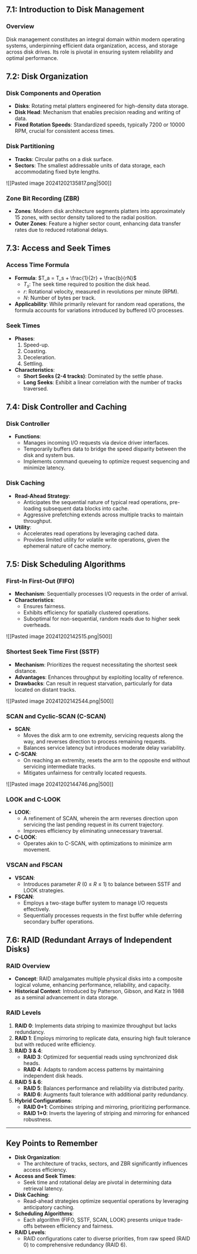 ## 7.1: Introduction to Disk Management
### Overview
Disk management constitutes an integral domain within modern operating systems, underpinning efficient data organization, access, and storage across disk drives. Its role is pivotal in ensuring system reliability and optimal performance.

## 7.2: Disk Organization
### Disk Components and Operation
- **Disks**: Rotating metal platters engineered for high-density data storage.
- **Disk Head**: Mechanism that enables precision reading and writing of data.
- **Fixed Rotation Speeds**: Standardized speeds, typically 7200 or 10000 RPM, crucial for consistent access times.

### Disk Partitioning
- **Tracks**: Circular paths on a disk surface.
- **Sectors**: The smallest addressable units of data storage, each accommodating fixed byte lengths.

![[Pasted image 20241202135817.png|500]]

### Zone Bit Recording (ZBR)
- **Zones**: Modern disk architecture segments platters into approximately 15 zones, with sector density tailored to the radial position.
- **Outer Zones**: Feature a higher sector count, enhancing data transfer rates due to reduced rotational delays.

## 7.3: Access and Seek Times
### Access Time Formula
- **Formula**: $T_a = T_s + \frac{1}{2r} + \frac{b}{rN}$
  - $T_s$: The seek time required to position the disk head.
  - $r$: Rotational velocity, measured in revolutions per minute (RPM).
  - $N$: Number of bytes per track.
- **Applicability**: While primarily relevant for random read operations, the formula accounts for variations introduced by buffered I/O processes.

### Seek Times
- **Phases**:
  1. Speed-up.
  2. Coasting.
  3. Deceleration.
  4. Settling.
- **Characteristics**:
  - **Short Seeks (2-4 tracks)**: Dominated by the settle phase.
  - **Long Seeks**: Exhibit a linear correlation with the number of tracks traversed.

## 7.4: Disk Controller and Caching
### Disk Controller
- **Functions**:
  - Manages incoming I/O requests via device driver interfaces.
  - Temporarily buffers data to bridge the speed disparity between the disk and system bus.
  - Implements command queueing to optimize request sequencing and minimize latency.

### Disk Caching
- **Read-Ahead Strategy**:
  - Anticipates the sequential nature of typical read operations, pre-loading subsequent data blocks into cache.
  - Aggressive prefetching extends across multiple tracks to maintain throughput.
- **Utility**:
  - Accelerates read operations by leveraging cached data.
  - Provides limited utility for volatile write operations, given the ephemeral nature of cache memory.

## 7.5: Disk Scheduling Algorithms
### First-In First-Out (FIFO)
- **Mechanism**: Sequentially processes I/O requests in the order of arrival.
- **Characteristics**:
  - Ensures fairness.
  - Exhibits efficiency for spatially clustered operations.
  - Suboptimal for non-sequential, random reads due to higher seek overheads.

![[Pasted image 20241202142515.png|500]]

### Shortest Seek Time First (SSTF)
- **Mechanism**: Prioritizes the request necessitating the shortest seek distance.
- **Advantages**: Enhances throughput by exploiting locality of reference.
- **Drawbacks**: Can result in request starvation, particularly for data located on distant tracks.

![[Pasted image 20241202142544.png|500]]

### SCAN and Cyclic-SCAN (C-SCAN)
- **SCAN**:
  - Moves the disk arm to one extremity, servicing requests along the way, and reverses direction to process remaining requests.
  - Balances service latency but introduces moderate delay variability.
- **C-SCAN**:
  - On reaching an extremity, resets the arm to the opposite end without servicing intermediate tracks.
  - Mitigates unfairness for centrally located requests.

![[Pasted image 20241202144746.png|500]]

### LOOK and C-LOOK
- **LOOK**:
  - A refinement of SCAN, wherein the arm reverses direction upon servicing the last pending request in its current trajectory.
  - Improves efficiency by eliminating unnecessary traversal.
- **C-LOOK**:
  - Operates akin to C-SCAN, with optimizations to minimize arm movement.

### VSCAN and FSCAN
- **VSCAN**:
  - Introduces parameter $R$ (0 $\leq$ $R$ $\leq$ 1) to balance between SSTF and LOOK strategies.
- **FSCAN**:
  - Employs a two-stage buffer system to manage I/O requests effectively.
  - Sequentially processes requests in the first buffer while deferring secondary buffer operations.

## 7.6: RAID (Redundant Arrays of Independent Disks)
### RAID Overview
- **Concept**: RAID amalgamates multiple physical disks into a composite logical volume, enhancing performance, reliability, and capacity.
- **Historical Context**: Introduced by Patterson, Gibson, and Katz in 1988 as a seminal advancement in data storage.

### RAID Levels
1. **RAID 0**: Implements data striping to maximize throughput but lacks redundancy.
2. **RAID 1**: Employs mirroring to replicate data, ensuring high fault tolerance but with reduced write efficiency.
3. **RAID 3 & 4**:
   - **RAID 3**: Optimized for sequential reads using synchronized disk heads.
   - **RAID 4**: Adapts to random access patterns by maintaining independent disk heads.
4. **RAID 5 & 6**:
   - **RAID 5**: Balances performance and reliability via distributed parity.
   - **RAID 6**: Augments fault tolerance with additional parity redundancy.
5. **Hybrid Configurations**:
   - **RAID 0+1**: Combines striping and mirroring, prioritizing performance.
   - **RAID 1+0**: Inverts the layering of striping and mirroring for enhanced robustness.

---

## Key Points to Remember

- **Disk Organization**:
  - The architecture of tracks, sectors, and ZBR significantly influences access efficiency.
- **Access and Seek Times**:
  - Seek time and rotational delay are pivotal in determining data retrieval latency.
- **Disk Caching**:
  - Read-ahead strategies optimize sequential operations by leveraging anticipatory caching.
- **Scheduling Algorithms**:
  - Each algorithm (FIFO, SSTF, SCAN, LOOK) presents unique trade-offs between efficiency and fairness.
- **RAID Levels**:
  - RAID configurations cater to diverse priorities, from raw speed (RAID 0) to comprehensive redundancy (RAID 6).
